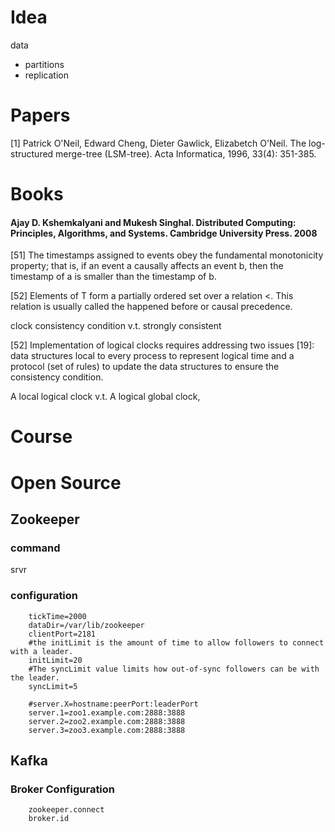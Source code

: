 # Idea

data
- partitions
- replication

# Papers
[1] Patrick O'Neil, Edward Cheng, Dieter Gawlick, Elizabetch O'Neil. The log-structured merge-tree (LSM-tree). Acta Informatica, 1996, 33(4): 351-385.




# Books

#### Ajay D. Kshemkalyani and Mukesh Singhal. Distributed Computing: Principles, Algorithms, and Systems. Cambridge University Press. 2008

[51] The timestamps assigned to events obey the fundamental monotonicity property; that is, if an event a causally affects an event b, then the timestamp of a is smaller than the timestamp of b.

[52] Elements of T form a partially ordered set over a relation <. This relation is usually called the happened before or causal precedence.


clock consistency condition v.t. strongly consistent

[52] Implementation of logical clocks requires addressing two issues [19]: data structures local to every process to represent logical time and a protocol (set of rules) to update the data structures to ensure the consistency condition.


A local logical clock v.t. A logical global clock,



# Course




# Open Source

## Zookeeper

### command

srvr

### configuration

		tickTime=2000
		dataDir=/var/lib/zookeeper
		clientPort=2181
		#the initLimit is the amount of time to allow followers to connect with a leader.
		initLimit=20
		#The syncLimit value limits how out-of-sync followers can be with the leader.
		syncLimit=5
		
		#server.X=hostname:peerPort:leaderPort
		server.1=zoo1.example.com:2888:3888
		server.2=zoo2.example.com:2888:3888
		server.3=zoo3.example.com:2888:3888




## Kafka

### Broker Configuration

		zookeeper.connect
		broker.id
		


